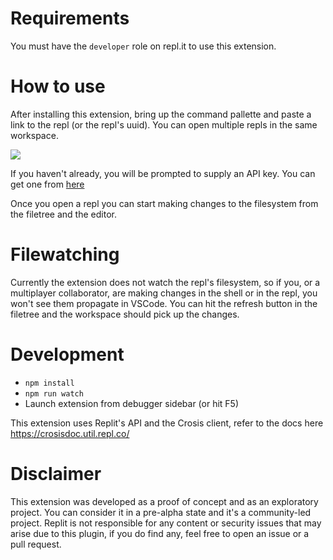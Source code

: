 
# Requirements

You must have the `developer` role on repl.it to use this extension.

# How to use

After installing this extension, bring up the command pallette and paste a link to the repl (or the repl's uuid). You can open multiple repls in the same workspace.

![](https://i.imgur.com/1liRgmn.png)

If you haven't already, you will be prompted to supply an API key. You can get one from [here](https://devs.turbio.repl.co/)

Once you open a repl you can start making changes to the filesystem from the filetree and the editor.

# Filewatching

Currently the extension does not watch the repl's filesystem, so if you, or a multiplayer collaborator, are making changes in the shell or in the repl, you won't see them propagate in VSCode. You can hit the refresh button in the filetree and the workspace should pick up the changes.

# Development

- `npm install`
- `npm run watch`
- Launch extension from debugger sidebar (or hit F5)

This extension uses Replit's API and the Crosis client, refer to the docs here https://crosisdoc.util.repl.co/

# Disclaimer

This extension was developed as a proof of concept and as an exploratory project. You can consider it in a pre-alpha state and it's a community-led project. Replit is not responsible for any content or security issues that may arise due to this plugin, if you do find any, feel free to open an issue or a pull request.
